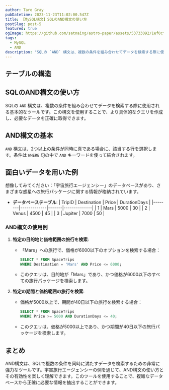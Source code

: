 ```yaml
---
author: Taro Gray
pubDatetime: 2023-11-23T11:02:00.547Z
title: 【MySQL構文】SQLのAND構文の使い方
postSlug: post-5
featured: true
ogImage: https://github.com/satnaing/astro-paper/assets/53733092/1ef0cf03-8137-4d67-ac81-84a032119e3a
tags:
  - MySQL
  - AND
description: "SQLの `AND` 構文は、複数の条件を組み合わせてデータを検索する際に使用される基本的なツールです。この構文を使用することで、より具体的なクエリを作成し、必要なデータを正確に取得できます。"
---
```


## テーブルの構造

## SQLのAND構文の使い方

SQLの `AND` 構文は、複数の条件を組み合わせてデータを検索する際に使用される基本的なツールです。この構文を使用することで、より具体的なクエリを作成し、必要なデータを正確に取得できます。

## AND構文の基本

`AND` 構文は、2つ以上の条件が同時に真である場合に、該当する行を選択します。条件は `WHERE` 句の中で `AND` キーワードを使って結合されます。

## 面白いデータを用いた例

想像してみてください：「宇宙旅行エージェンシー」のデータベースがあり、さまざまな惑星への旅行パッケージに関する情報が格納されています。

- **データベーステーブル**:
  | TripID | Destination | Price | DurationDays |
  |--------|-------------|-------|--------------|
  | 1 | Mars | 5000 | 30 |
  | 2 | Venus | 4500 | 45 |
  | 3 | Jupiter | 7000 | 50 |

### AND構文の使用例

1. **特定の目的地と価格範囲の旅行を検索**:

   - 「Mars」への旅行で、価格が6000以下のオプションを検索する場合：
     ```sql
     SELECT * FROM SpaceTrips
     WHERE Destination = 'Mars' AND Price <= 6000;
     ```
   - このクエリは、目的地が「Mars」であり、かつ価格が6000以下のすべての旅行パッケージを検索します。

2. **特定の期間と価格範囲の旅行を検索**:
   - 価格が5000以上で、期間が40日以下の旅行を検索する場合：
     ```sql
     SELECT * FROM SpaceTrips
     WHERE Price >= 5000 AND DurationDays <= 40;
     ```
   - このクエリは、価格が5000以上であり、かつ期間が40日以下の旅行パッケージを検索します。

## まとめ

AND構文は、SQLで複数の条件を同時に満たすデータを検索するための非常に強力なツールです。宇宙旅行エージェンシーの例を通じて、AND構文の使い方とその有効性を楽しく理解できます。このツールを使用することで、複雑なデータベースから正確に必要な情報を抽出することができます。
